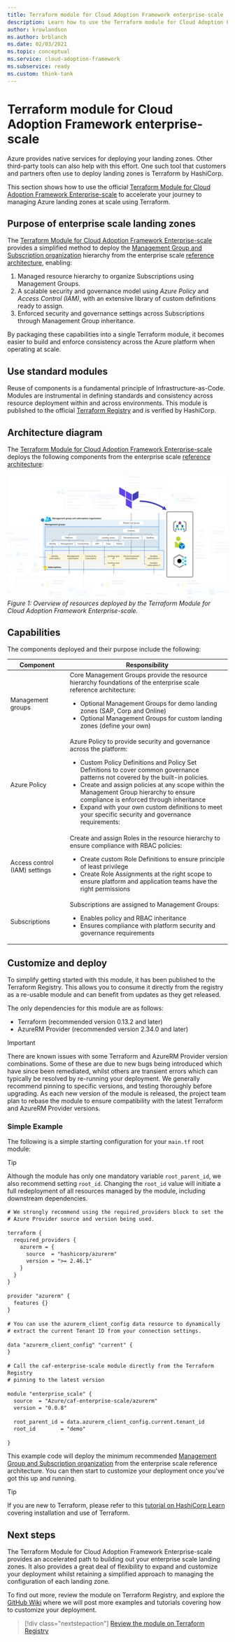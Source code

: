 ```yaml
---
title: Terraform module for Cloud Adoption Framework enterprise-scale
description: Learn how to use the Terraform module for Cloud Adoption Framework enterprise-scale.
author: krowlandson
ms.author: brblanch
ms.date: 02/03/2021
ms.topic: conceptual
ms.service: cloud-adoption-framework
ms.subservice: ready
ms.custom: think-tank
---
```


<!-- cSpell:ignore -->
<!-- docutune:casing -->

# Terraform module for Cloud Adoption Framework enterprise-scale

Azure provides native services for deploying your landing zones. Other third-party tools can also help with this effort. One such tool that customers and partners often use to deploy landing zones is Terraform by HashiCorp.

This section shows how to use the official [Terraform Module for Cloud Adoption Framework Enterprise-scale](https://registry.terraform.io/modules/Azure/caf-enterprise-scale/azurerm/latest) to accelerate your journey to managing Azure landing zones at scale using Terraform.

## Purpose of enterprise scale landing zones

The [Terraform Module for Cloud Adoption Framework Enterprise-scale](https://registry.terraform.io/modules/Azure/caf-enterprise-scale/azurerm/latest) provides a simplified method to deploy the [Management Group and Subscription organization](./management-group-and-subscription-organization.md) hierarchy from the enterprise scale [reference architecture](./architecture.md#high-level-architecture), enabling:

1. Managed resource hierarchy to organize Subscriptions using Management Groups.
1. A scalable security and governance model using _Azure Policy_ and _Access Control (IAM)_, with an extensive library of custom definitions ready to assign.
1. Enforced security and governance settings across Subscriptions through Management Group inheritance.

By packaging these capabilities into a single Terraform module, it becomes easier to build and enforce consistency across the Azure platform when operating at scale.

## Use standard modules

Reuse of components is a fundamental principle of Infrastructure-as-Code. Modules are instrumental in defining standards and consistency across resource deployment within and across environments. This module is published to the official [Terraform Registry](https://registry.terraform.io/modules/Azure/) and is verified by HashiCorp.

## Architecture diagram

The [Terraform Module for Cloud Adoption Framework Enterprise-scale](https://registry.terraform.io/modules/Azure/caf-enterprise-scale/azurerm/latest) deploys the following components from the enterprise scale [reference architecture](./architecture.md#high-level-architecture):

![Overview of resources deployed by the Terraform Module for Cloud Adoption Framework Enterprise-scale](media/terraform-caf-enterprise-scale-overview.png)
_Figure 1: Overview of resources deployed by the Terraform Module for Cloud Adoption Framework Enterprise-scale._

## Capabilities

The components deployed and their purpose include the following:

| Component | Responsibility |
|---|---|
| Management groups | Core Management Groups provide the resource hierarchy foundations of the enterprise scale reference architecture:<ul><li>Optional Management Groups for demo landing zones (SAP, Corp and Online)</li><li>Optional Management Groups for custom landing zones (define your own)</li></ul> |
| Azure Policy | Azure Policy to provide security and governance across the platform: <ul><li>Custom Policy Definitions and Policy Set Definitions to cover common governance patterns not covered by the built-in policies.</li><li>Create and assign policies at any scope within the Management Group hierarchy to ensure compliance is enforced through inheritance</li><li>Expand with your own custom definitions to meet your specific security and governance requirements:</li></ul> |
| Access control (IAM) settings | Create and assign Roles in the resource hierarchy to ensure compliance with RBAC policies:<ul><li>Create custom Role Definitions to ensure principle of least privilege</li><li>Create Role Assignments at the right scope to ensure platform and application teams have the right permissions</li></ul> |
| Subscriptions | Subscriptions are assigned to Management Groups:<ul><li>Enables policy and RBAC inheritance</li><li>Ensures compliance with platform security and governance requirements</li></ul> |

## Customize and deploy

To simplify getting started with this module, it has been published to the Terraform Registry. This allows you to consume it directly from the registry as a re-usable module and can benefit from updates as they get released.

The only dependencies for this module are as follows:

- Terraform (recommended version 0.13.2 and later)
- AzureRM Provider (recommended version 2.34.0 and later)

> [!IMPORTANT]
> There are known issues with some Terraform and AzureRM Provider version combinations. Some of these are due to new bugs being introduced which have since been remediated, whilst others are transient errors which can typically be resolved by re-running your deployment. We generally recommend pinning to specific versions, and testing thoroughly before upgrading. As each new version of the module is released, the project team plan to rebase the module to ensure compatibility with the latest Terraform and AzureRM Provider versions.

### Simple Example

The following is a simple starting configuration for your `main.tf` root module:

> [!TIP]
> Although the module has only one mandatory variable `root_parent_id`, we also recommend setting `root_id`. Changing the `root_id` value will initiate a full redeployment of all resources managed by the module, including downstream dependencies.

```hcl
# We strongly recommend using the required_providers block to set the
# Azure Provider source and version being used.

terraform {
  required_providers {
    azurerm = {
      source  = "hashicorp/azurerm"
      version = ">= 2.46.1"
    }
  }
}

provider "azurerm" {
  features {}
}

# You can use the azurerm_client_config data resource to dynamically
# extract the current Tenant ID from your connection settings.

data "azurerm_client_config" "current" {
}

# Call the caf-enterprise-scale module directly from the Terraform Registry
# pinning to the latest version

module "enterprise_scale" {
  source  = "Azure/caf-enterprise-scale/azurerm"
  version = "0.0.8"

  root_parent_id = data.azurerm_client_config.current.tenant_id
  root_id        = "demo"

}
```

This example code will deploy the minimum recommended [Management Group and Subscription organization](./management-group-and-subscription-organization.md) from the enterprise scale reference architecture. You can then start to customize your deployment once you've got this up and running.

> [!TIP]
> If you are new to Terraform, please refer to this [tutorial on HashiCorp Learn](https://learn.hashicorp.com/tutorials/terraform/install-cli?in=terraform/azure-get-started) covering installation and use of Terraform.

## Next steps

The Terraform Module for Cloud Adoption Framework Enterprise-scale provides an accelerated path to building out your enterprise scale landing zones. It also provides a great deal of flexibility to expand and customize your deployment whilst retaining a simplified approach to managing the configuration of each landing zone.

To find out more, review the module on Terraform Registry, and explore the [GitHub Wiki](https://github.com/Azure/terraform-azurerm-caf-enterprise-scale/wiki) where we will post more examples and tutorials covering how to customize your deployment.

> [!div class="nextstepaction"]
> [Review the module on Terraform Registry](https://registry.terraform.io/modules/Azure/caf-enterprise-scale/azurerm/latest)
